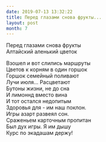 ```yaml
---
date: 2019-07-13 13:32:22
title: Перед глазами снова фрукты...
layout: post
month: 7
---
```

Перед глазами снова фрукты<br/>
Алтайский аленький цветок<br/>
<!--more-->
Взошел и вот слились маршруты<br/>
Цветов к корням в один горшок<br/>
Горшок семейный поливают<br/>
Лучи июля... Расцветают<br/>
Бутоны жизни, не до сна<br/>
И лимоннд вместо вина<br/>
И тот остался недопитым<br/>
Здоровья для - им наш поклон.<br/>
Игры азарт развеял сон.<br/>
Сраженьем карточным пропитан<br/>
Был дух игры. Я им дышу<br/>
Курс по экадашам держу!<br/>